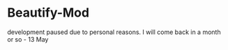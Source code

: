 # Beautify-Mod
development paused due to personal reasons. I will come back in a month or so - 13 May
